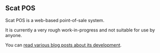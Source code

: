 ## Scat POS

Scat POS is a web-based point-of-sale system.

It is currently a very rough work-in-progress and not suitable for use by anyone.

You can [read various blog posts about its development](https://trainedmonkey.com/tag/scat).
